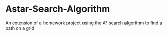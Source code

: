# Astar-Search-Algorithm
An extension of a homework project using the A* search algorithm to find a path on a grid
